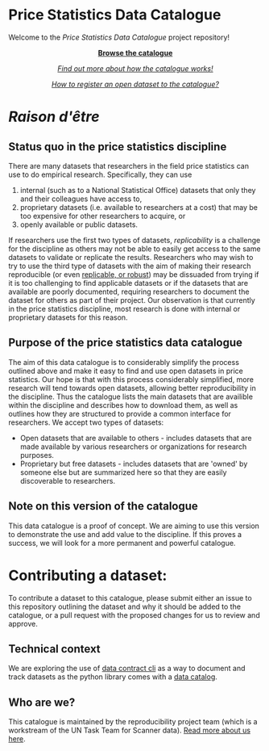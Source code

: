 # Price Statistics Data Catalogue

Welcome to the *Price Statistics Data Catalogue* project repository!

<p align="center">
  <a href="https://un-task-team-for-scanner-data.github.io/price-stats-data-catalogue/">
    <b>Browse the catalogue</b>
  </a>
</p>

<p align="center">
  <a href="https://un-task-team-for-scanner-data.github.io/reproducibility-project/docs/datasets-guidance/catalogue.html">
    <i>Find out more about how the catalogue works!</i>
  </a>
</p>

<p align="center">
  <a href="/CONTRIBUTING.md">
    <i>How to register an open dataset to the catalogue?</i>
  </a>
</p>


# *Raison d'être*

## Status quo in the price statistics discipline

There are many datasets that researchers in the field price statistics can use to do empirical research. Specifically, they can use

1.  internal (such as to a National Statistical Office) datasets that only they and their colleagues have access to,
2.  proprietary datasets (i.e. available to researchers at a cost) that may be too expensive for other researchers to acquire, or
3.  openly available or public datasets.

If researchers use the first two types of datasets, *replicability* is a challenge for the discipline as others may not be able to easily get access to the same datasets to validate or replicate the results. Researchers who may wish to try to use the third type of datasets with the aim of making their research reproducible (or even [replicable, or robust](https://book.the-turing-way.org/reproducible-research/overview/overview-definitions#table-of-definitions-for-reproducibility)) may be dissuaded from trying if it is too challenging to find applicable datasets or if the datasets that are available are poorly documented, requiring researchers to document the dataset for others as part of their project. Our observation is that currently in the price statistics discipline, most research is done with internal or proprietary datasets for this reason.

## Purpose of the price statistics data catalogue

The aim of this data catalogue is to considerably simplify the process outlined above and make it easy to find and use open datasets in price statistics. Our hope is that with this process considerably simplified, more research will tend towards open datasets, allowing better reproducibility in the discipline. Thus the catalogue lists the main datasets that are availible within the discipline and describes how to download them, as well as outlines how they are structured to provide a common interface for researchers. We accept two types of datasets:

-   Open datasets that are available to others - includes datasets that are made available by various researchers or organizations for research purposes.
-   Proprietary but free datasets - includes datasets that are 'owned' by someone else but are summarized here so that they are easily discoverable to researchers.

## Note on this version of the catalogue

This data catalogue is a proof of concept. We are aiming to use this version to demonstrate the use and add value to the discipline. If this proves a success, we will look for a more permanent and powerful catalogue.

# Contributing a dataset:

To contribute a dataset to this catalogue, please submit either an issue to this repository outlining the dataset and why it should be added to the catalogue, or a pull request with the proposed changes for us to review and approve.

## Technical context

We are exploring the use of [data contract cli](https://cli.datacontract.com/) as a way to document and track datasets as the python library comes with a [data catalog](https://datacontract.com/examples/index.html).

## Who are we?

This catalogue is maintained by the reproducibility project team (which is a workstream of the UN Task Team for Scanner data). [Read more about us here](https://un-task-team-for-scanner-data.github.io/reproducibility-project/docs/about.html).